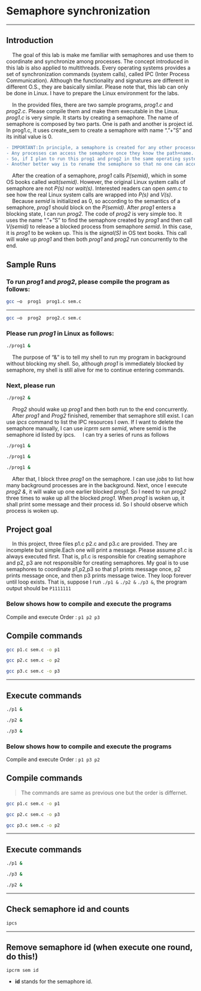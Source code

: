 # Semaphore synchronization

***
**Introduction**
---------------------------------------

&nbsp;&nbsp;&nbsp;&nbsp;The goal of this lab is make me familiar with semaphores and use them to coordinate and synchronize among processes. The concept introduced in this lab is also applied to multithreads.
Every operating systems provides a set of synchronization commands (system calls), called IPC (Inter Process Communication).
Although the functionality and signatures are different in different O.S., they are basically similar. Please note that, this lab can only be done in Linux. I have to prepare the Linux environment for the labs. 

&nbsp;&nbsp;&nbsp;&nbsp;In the provided files, there are two sample programs, *prog1.c* and *prog2.c*. Please compile them and make them executable in the Linux. *prog1.c* is very simple. It starts by creating a semaphore.
The name of semaphore is composed by two parts. One is path and another is project id. In prog1.c, it uses create_sem to create a semaphore with name “.”+”S” and its initial value is 0.

```diff
- IMPORTANT:In principle, a semaphore is created for any other processes (including other users) to access it. 
- Any processes can access the semaphore once they know the path+name.
- So, if I plan to run this prog1 and prog2 in the same operating systems with other, I better clear it before doing so. 
- Another better way is to rename the semaphore so that no one can access the same semaphore with me.
```
&nbsp;&nbsp;&nbsp;&nbsp;After the creation of a semaphore, *prog1* calls *P(semid)*, which in some OS books called *wait(semid)*.
However, the original Linux system calls of semaphore are not *P(s)* nor *wait(s)*. Interested readers can open *sem.c* to see how the real Linux system calls are wrapped into *P(s)* and *V(s)*.
&nbsp;&nbsp;&nbsp;&nbsp;Because *semid* is initialized as 0, so according to the semantics of a semaphore, *prog1* should block on the *P(semid)*. After *prog1* enters a blocking state, I can run *prog2*. 
The code of *prog2* is very simple too. It uses the name “.”+”S” to find the semaphore created by *prog1* and then call *V(semid)* to release a blocked process from semaphore *semid*. 
In this case, it is *prog1* to be woken up. This is the *signal(S)* in OS text books. This call will wake up *prog1* and then both *prog1* and *prog2* run concurrently to the end.

## Sample Runs

### To run *prog1* and *prog2*, please compile the program as follows:
```sh
gcc –o  prog1  prog1.c sem.c
```
----------------------------
```sh
gcc –o  prog2  prog2.c sem.c
```

### Please run *prog1* in Linux as follows:
```sh
./prog1 &
```
&nbsp;&nbsp;&nbsp;&nbsp;The purpose of “&” is to tell my shell to run my program in background without blocking my shell. 
So, although *prog1* is immediately blocked by semaphore, my shell is still alive for me to continue entering commands. 
### Next, please run
```sh
./prog2 &
```
&nbsp;&nbsp;&nbsp;&nbsp;*Prog2* should wake up *prog1* and then both run to the end concurrently. 
&nbsp;&nbsp;&nbsp;&nbsp;After *prog1* and *Prog2* finished, remember that semaphore still exist. I can use *ipcs* command to list the IPC resources I own. 
If I want to delete the semaphore manually, I can use *icprm sem semid*, where semid is the semaphore id listed by ipcs. 
&nbsp;&nbsp;&nbsp;&nbsp;I can try a series of runs as follows 
```sh
./prog1 &
```
```sh
./prog1 &
```
```sh
./prog1 &
```
&nbsp;&nbsp;&nbsp;&nbsp;After that, I block three *prog1* on the semaphore. I can use *jobs* to list how many background processes are in the background.
Next, once I execute *prog2 &*, it will wake up one earlier blocked *prog1*. So I need to run *prog2* three times to wake up all the blocked *prog1*. 
When *prog1* is woken up, it shall print some message and their process id. So I should observe which process is woken up.

## Project goal
&nbsp;&nbsp;&nbsp;&nbsp;In this project, three files p1.c p2.c and p3.c are provided.  They are incomplete but simple.Each one will print a message. Please assume p1.c is always executed first. 
That is, p1.c is responsible for creating semaphore and p2, p3 are not responsible for creating semaphores. My goal is to use semaphores to coordinate p1,p2,p3 so that p1 prints message once, p2 prints message once, and then p3 prints message twice.
They loop forever until loop exists. That is, suppose I run ```./p1 &``` ```./p2 &``` ```./p3 &```, the program output should be ```P1111111```</br>

### **Below shows how to compile and execute the programs**


Compile and execute Order : ```p1 p2 p3```


## Compile commands
```sh
gcc p1.c sem.c -o p1
```
```sh
gcc p2.c sem.c -o p2
```
```sh
gcc p3.c sem.c -o p3
```

***
## Execute commands
```sh
./p1 &
```
```sh
./p2 &
```
```sh
./p3 &
```


### **Below shows how to compile and execute the programs**
Compile and execute Order : ```p1 p3 p2```

## Compile commands

>The commands are same as previous one but the order is differnet.
```sh
gcc p1.c sem.c -o p1
```
```sh
gcc p2.c sem.c -o p3
```
```sh
gcc p3.c sem.c -o p2
```

***
## Execute commands
```sh
./p1 &
```
```sh
./p3 &
```
```sh
./p2 &
```

***
## Check semaphore id and counts
```sh
ipcs
```


***
## Remove semaphore id (when execute one round, do this!)
```console
ipcrm sem id
```
 - **id** stands for the semaphore id.





